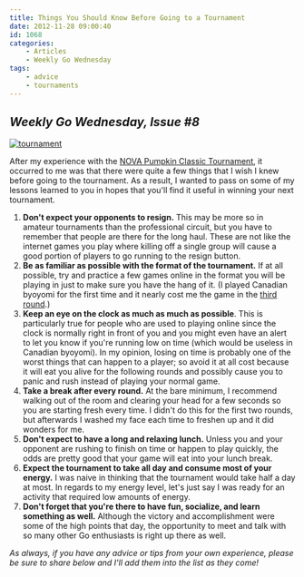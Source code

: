```yaml
---
title: Things You Should Know Before Going to a Tournament
date: 2012-11-28 09:00:40
id: 1068
categories:
	- Articles
	- Weekly Go Wednesday
tags:
	- advice
	- tournaments
---
```


## _Weekly Go Wednesday, Issue #8_

[![](http://www.bengozen.com/wp-content/uploads/2012/11/tournament-300x243.jpg "tournament")](http://www.bengozen.com/wp-content/uploads/2012/11/tournament.jpg)

After my experience with the [NOVA Pumpkin Classic Tournament](http://www.bengozen.com/nova-pumpkin-class-2012-intro/ "NOVA Pumpkin Classic Tournament 2012 — Introduction"), it occurred to me was that there were quite a few things that I wish I knew before going to the tournament. As a result, I wanted to pass on some of my lessons learned to you in hopes that you'll find it useful in winning your next tournament.

1.  **Don't expect your opponents to resign.** This may be more so in amateur tournaments than the professional circuit, but you have to remember that people are there for the long haul. These are not like the internet games you play where killing off a single group will cause a good portion of players to go running to the resign button.
2.  **Be as familiar as possible with the format of the tournament.** If at all possible, try and practice a few games online in the format you will be playing in just to make sure you have the hang of it. (I played Canadian byoyomi for the first time and it nearly cost me the game in the [third round](http://www.bengozen.com/nova-pumpkin-classic-tournament-2012-round-3/ "NOVA Pumpkin Classic Tournament 2012 — Round 3").)
3.  **Keep an eye on the clock as much as much as possible**. This is particularly true for people who are used to playing online since the clock is normally right in front of you and you might even have an alert to let you know if you're running low on time (which would be useless in Canadian byoyomi). In my opinion, losing on time is probably one of the worst things that can happen to a player; so avoid it at all cost because it will eat you alive for the following rounds and possibly cause you to panic and rush instead of playing your normal game.
4.  **Take a break after every round.** At the bare minimum, I recommend walking out of the room and clearing your head for a few seconds so you are starting fresh every time. I didn't do this for the first two rounds, but afterwards I washed my face each time to freshen up and it did wonders for me.
5.  **Don't expect to have a long and relaxing lunch.** Unless you and your opponent are rushing to finish on time or happen to play quickly, the odds are pretty good that your game will eat into your lunch break.
6.  **Expect the tournament to take all day and consume most of your energy.** I was naive in thinking that the tournament would take half a day at most. In regards to my energy level, let's just say I was ready for an activity that required low amounts of energy.
7.  **Don't forget that you're there to have fun, socialize, and learn something as well.** Although the victory and accomplishment were some of the high points that day, the opportunity to meet and talk with so many other Go enthusiasts is right up there as well.

_As always, if you have any advice or tips from your own experience, please be sure to share below and I'll add them into the list as they come!_